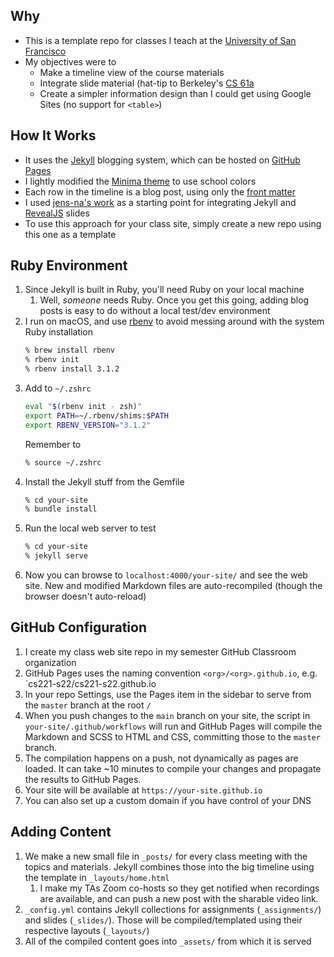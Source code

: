 ## Why

* This is a template repo for classes I teach at the [University of San Francisco](www.cs.usfca.edu)
* My objectives were to 
	* Make a timeline view of the course materials
	* Integrate slide material (hat-tip to Berkeley's [CS 61a](https://cs61a.org/)
	* Create a simpler information design than I could get using Google Sites (no support for `<table>`)

## How It Works

* It uses the [Jekyll](https://jekyllrb.com/) blogging system, which can be hosted on [GitHub Pages](https://pages.github.com/) 
* I lightly modified the [Minima theme](https://github.com/jekyll/minima) to use school colors
* Each row in the timeline is a blog post, using only the [front matter](https://jekyllrb.com/docs/front-matter/)
* I used [jens-na's work](https://github.com/jens-na/jekyll-reveal) as a starting point for integrating Jekyll and [RevealJS](https://revealjs.com/) slides
* To use this approach for your class site, simply create a new repo using this one as a template

## Ruby Environment

1. Since Jekyll is built in Ruby, you'll need Ruby on your local machine
	1. Well, *someone* needs Ruby. Once you get this going, adding blog posts is easy to do without a local test/dev environment
1. I run on macOS, and use [rbenv](https://github.com/rbenv/rbenv) to avoid messing around with the system Ruby installation
	```sh
	% brew install rbenv
	% rbenv init
	% rbenv install 3.1.2
	```
1. Add to `~/.zshrc`
	```sh
	eval "$(rbenv init - zsh)"
	export PATH=~/.rbenv/shims:$PATH
	export RBENV_VERSION="3.1.2"
	```
	Remember to
	```sh
	% source ~/.zshrc
	```
1. Install the Jekyll stuff from the Gemfile
	```sh
	% cd your-site
	% bundle install
	```
1. Run the local web server to test
	```sh
	% cd your-site
	% jekyll serve
	```
1. Now you can browse to `localhost:4000/your-site/` and see the web site. New and modified Markdown files are auto-recompiled (though the browser doesn't auto-reload)

## GitHub Configuration

1. I create my class web site repo in my semester GitHub Classroom organization
1. GitHub Pages uses the naming convention `<org>/<org>.github.io`, e.g. `cs221-s22/cs221-s22.github.io
1. In your repo Settings, use the Pages item in the sidebar to serve from the `master` branch at the root `/`
1. When you push changes to the `main` branch on your site, the script in `your-site/.github/workflows` will run and GitHub Pages will compile the Markdown and SCSS to HTML and CSS, committing those to the `master` branch. 
1. The compilation happens on a push, not dynamically as pages are loaded. It can take ~10 minutes to compile your changes and propagate the results to GitHub Pages.
1. Your site will be available at `https://your-site.github.io`
1. You can also set up a custom domain if you have control of your DNS

## Adding Content

1. We make a new small file in `_posts/` for every class meeting with the topics and materials. Jekyll combines those into the big timeline using the template in `_layouts/home.html`
	1. I make my TAs Zoom co-hosts so they get notified when recordings are available, and can push a new post with the sharable video link.
1. `_config.yml` contains Jekyll collections for assignments (`_assignments/`) and slides (`_slides/`). Those will be compiled/templated using their respective layouts (`_layouts/`) 
1. All of the compiled content goes into `_assets/` from which it is served